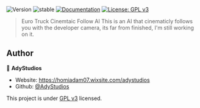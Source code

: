 ![Version](https://img.shields.io/badge/alpha-0.1.0-blue.svg?cacheSeconds=2592000)
![stable](https://img.shields.io/badge/alpha-red.svg?cacheSeconds=2592000)
[![Documentation](https://img.shields.io/badge/documentation-In_Progress-yellow.svg)](https://example.org)
[![License: GPL v3](https://img.shields.io/badge/License-GPL%20v3-yellow.svg)](https://github.com/D1strict/AL-JobTracker/blob/main/LICENSE)

> Euro Truck Cinemtaic Follow AI
This is an AI that cinematicly follows you with the developer camera, its far from finished, I'm still working on it.

## Author
👤 **AdyStudios**
* Website: https://homiadam07.wixsite.com/adystudios
* Github: [@AdyStudios](https://github.com/AdyStudios)


This project is under [GPL v3](https://github.com/D1strict/AL-JobTracker/blob/main/LICENSE) licensed.
